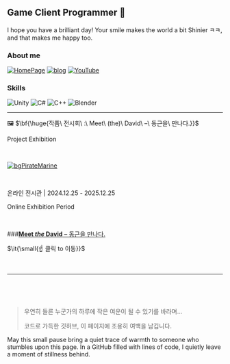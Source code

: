 ## Game Client Programmer 👋
I hope you have a brilliant day!
Your smile makes the world a bit Shinier ㅋㅋ, and that makes me happy too.

### About me

[![HomePage](https://img.shields.io/badge/homepage-009bd5.svg?style=for-the-badge&logo=homepage&logoColor=white)](https://bulletprooves.github.io/myMiniHomeP/html/myPortfolio.html)
[![blog](https://img.shields.io/badge/tistory-2ecc71.svg?style=for-the-badge&logo=tistory&logoColor=white)](https://bulletprooves.tistory.com/)
[![YouTube](https://img.shields.io/badge/youtube-FF0000.svg?style=for-the-badge&logo=youtube&logoColor=white)](https://www.youtube.com/@bulletprooves)

### Skills

![Unity](https://img.shields.io/badge/Unity-2c3e50.svg?style=for-the-badge&logo=Unity&logoColor=white)
![C#](https://img.shields.io/badge/csharp-8e44ad.svg?style=for-the-badge&logo=csharp&logoColor=white)
![C++](https://img.shields.io/badge/C++-00599C.svg?&style=for-the-badge&logo=cplusplus&logoColor=white)
![Blender](https://img.shields.io/badge/blender-E87D0D.svg?&style=for-the-badge&logo=blender&logoColor=white)

---

🖼️ $\bf{\huge{작품\ 전시회\ :\ Meet\ (the)\ David\ –\ 동근을\ 만나다.}}$

Project Exhibition

&nbsp;

[![bgPirateMarine](https://github.com/user-attachments/assets/ab277970-872a-4d92-a937-bee8c6a67cd4)](https://bulletprooves.github.io/myMiniHomeP/html/myPortfolio.html)

&nbsp;

온라인 전시관 | 2024.12.25 - 2025.12.25

Online Exhibition Period

&nbsp;

###[**Meet *the* David** – 동근을 만나다.](https://bulletprooves.github.io/myMiniHomeP/html/myPortfolio.html)

$\it{\small{☝ 클릭 to 이동}}$

&nbsp;

---

&nbsp;

&nbsp;

>
> 우연히 들른 누군가의 하루에 작은 여운이 될 수 있기를 바라며...
> 
> 코드로 가득한 깃허브, 이 페이지에 조용히 여백을 남깁니다.
>
May this small pause bring a quiet trace of warmth to someone who stumbles upon this page.
In a GitHub filled with lines of code, I quietly leave a moment of stillness behind.

&nbsp;

&nbsp;

&nbsp;

&nbsp;

&nbsp;

&nbsp;

&nbsp;

&nbsp;

&nbsp;

&nbsp;

&nbsp;

&nbsp;

&nbsp;

&nbsp;

&nbsp;

&nbsp;

<!--
**bulletprooves/bulletprooves** is a ✨ _special_ ✨ repository because its `README.md` (this file) appears on your GitHub profile.

Here are some ideas to get you started:

- 🔭 I’m currently working on ...
- 🌱 I’m currently learning ...
- 👯 I’m looking to collaborate on ...
- 🤔 I’m looking for help with ...
- 💬 Ask me about ...
- 📫 How to reach me: ...
- 😄 Pronouns: ...
- ⚡ Fun fact: ...
-->
